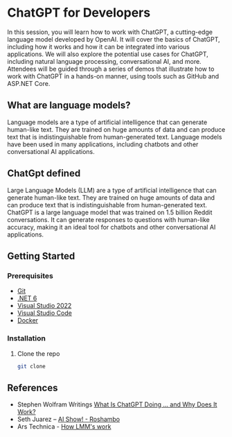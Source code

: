 # ChatGPT for Developers

In this session, you will learn how to work with ChatGPT, a cutting-edge language model developed by OpenAI. It will cover the basics of ChatGPT, including how it works and how it can be integrated into various applications. We will also explore the potential use cases for ChatGPT, including natural language processing, conversational AI, and more. Attendees will be guided through a series of demos that illustrate how to work with ChatGPT in a hands-on manner, using tools such as GitHub and ASP.NET Core.

## What are language models?

Language models are a type of artificial intelligence that can generate human-like text. They are trained on huge amounts of data and can produce text that is indistinguishable from human-generated text. Language models have been used in many applications, including chatbots and other conversational AI applications.

## ChatGpt defined

Large Language Models (LLM) are a type of artificial intelligence that can generate human-like text. They are trained on huge amounts of data and can produce text that is indistinguishable from human-generated text. ChatGPT is a large language model that was trained on 1.5 billion Reddit conversations. It can generate responses to questions with human-like accuracy, making it an ideal tool for chatbots and other conversational AI applications.

## Getting Started

### Prerequisites

- [Git](https://git-scm.com/downloads)
- [.NET 6](https://dotnet.microsoft.com/download/dotnet/6.0)
- [Visual Studio 2022](https://visualstudio.microsoft.com/downloads/)
- [Visual Studio Code](https://code.visualstudio.com/download)
- [Docker](https://www.docker.com/get-started)

### Installation

1. Clone the repo
   ```sh
   git clone

## References

- Stephen Wolfram Writings [What Is ChatGPT Doing … and Why Does It Work?](https://writings.stephenwolfram.com/2023/02/what-is-chatgpt-doing-and-why-does-it-work/)
- Seth Juarez – [AI Show! - Roshambo](https://www.linkedin.com/events/aishowlive-let-sgettowork-rosha7072309086112940032/comments/)
- Ars Technica - [How LMM's work](https://arstechnica.com/science/2023/07/a-jargon-free-explanation-of-how-ai-large-language-models-work/)
